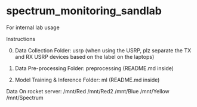 # spectrum_monitoring_sandlab
For internal lab usage


Instructions

0. Data Collection
	Folder: usrp (when using the USRP, plz separate the TX and RX USRP devices based on the label on the laptops)

1. Data Pre-processing
	Folder: preprocessing (README.md inside)

2. Model Training & Inference
	Folder: ml (README.md inside)

Data On rocket server:
/mnt/Red
/mnt/Red2
/mnt/Blue
/mnt/Yellow
/mnt/Spectrum